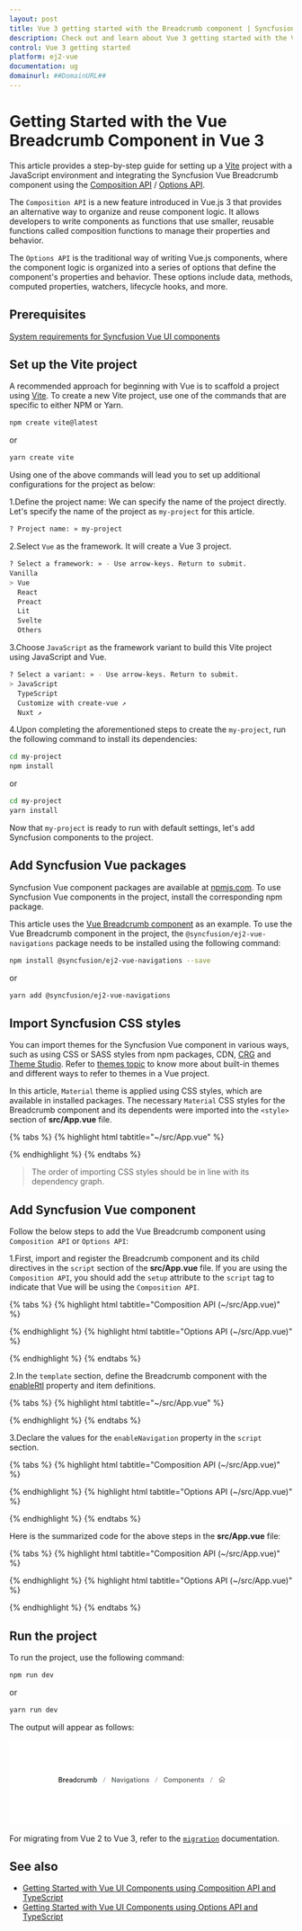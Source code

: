 ```yaml
---
layout: post
title: Vue 3 getting started with the Breadcrumb component | Syncfusion
description: Check out and learn about Vue 3 getting started with the Vue Breadcrumb component of Syncfusion Essential JS 2 and more details.
control: Vue 3 getting started
platform: ej2-vue
documentation: ug
domainurl: ##DomainURL##
---
```


# Getting Started with the Vue Breadcrumb Component in Vue 3

This article provides a step-by-step guide for setting up a [Vite](https://vitejs.dev/) project with a JavaScript environment and integrating the Syncfusion Vue Breadcrumb component using the [Composition API](https://vuejs.org/guide/introduction.html#composition-api) / [Options API](https://vuejs.org/guide/introduction.html#options-api).

The `Composition API` is a new feature introduced in Vue.js 3 that provides an alternative way to organize and reuse component logic. It allows developers to write components as functions that use smaller, reusable functions called composition functions to manage their properties and behavior.

The `Options API` is the traditional way of writing Vue.js components, where the component logic is organized into a series of options that define the component's properties and behavior. These options include data, methods, computed properties, watchers, lifecycle hooks, and more.

## Prerequisites

[System requirements for Syncfusion Vue UI components](https://ej2.syncfusion.com/vue/documentation/system-requirements/)

## Set up the Vite project

A recommended approach for beginning with Vue is to scaffold a project using [Vite](https://vitejs.dev/). To create a new Vite project, use one of the commands that are specific to either NPM or Yarn.

```bash
npm create vite@latest
```

or

```bash
yarn create vite
```

Using one of the above commands will lead you to set up additional configurations for the project as below:

1.Define the project name: We can specify the name of the project directly. Let's specify the name of the project as `my-project` for this article.

```bash
? Project name: » my-project
```

2.Select `Vue` as the framework. It will create a Vue 3 project.

```bash
? Select a framework: » - Use arrow-keys. Return to submit.
Vanilla
> Vue
  React
  Preact
  Lit
  Svelte
  Others
```

3.Choose `JavaScript` as the framework variant to build this Vite project using JavaScript and Vue.

```bash
? Select a variant: » - Use arrow-keys. Return to submit.
> JavaScript
  TypeScript
  Customize with create-vue ↗
  Nuxt ↗
```

4.Upon completing the aforementioned steps to create the `my-project`, run the following command to install its dependencies:

```bash
cd my-project
npm install
```

or

```bash
cd my-project
yarn install
```

Now that `my-project` is ready to run with default settings, let's add Syncfusion components to the project.

## Add Syncfusion Vue packages

Syncfusion Vue component packages are available at [npmjs.com](https://www.npmjs.com/search?q=ej2-vue). To use Syncfusion Vue components in the project, install the corresponding npm package.

This article uses the [Vue Breadcrumb component](https://www.syncfusion.com/vue-components/vue-breadcrumb) as an example. To use the Vue Breadcrumb component in the project, the `@syncfusion/ej2-vue-navigations` package needs to be installed using the following command:

```bash
npm install @syncfusion/ej2-vue-navigations --save
```

or

```bash
yarn add @syncfusion/ej2-vue-navigations
```

## Import Syncfusion CSS styles

You can import themes for the Syncfusion Vue component in various ways, such as using CSS or SASS styles from npm packages, CDN, [CRG](https://ej2.syncfusion.com/javascript/documentation/common/custom-resource-generator/) and [Theme Studio](https://ej2.syncfusion.com/vue/documentation/appearance/theme-studio/). Refer to [themes topic](https://ej2.syncfusion.com/vue/documentation/appearance/theme/) to know more about built-in themes and different ways to refer to themes in a Vue project.

In this article, `Material` theme is applied using CSS styles, which are available in installed packages. The necessary `Material` CSS styles for the Breadcrumb component and its dependents were imported into the `<style>` section of **src/App.vue** file.

{% tabs %}
{% highlight html tabtitle="~/src/App.vue" %}

<style>
@import "../node_modules/@syncfusion/ej2-base/styles/material.css";
@import "../node_modules/@syncfusion/ej2-navigations/styles/material.css";
</style>

{% endhighlight %}
{% endtabs %}

> The order of importing CSS styles should be in line with its dependency graph.
## Add Syncfusion Vue component

Follow the below steps to add the Vue Breadcrumb component using `Composition API` or `Options API`:

  1.First, import and register the Breadcrumb component and its child directives in the `script` section of the **src/App.vue** file. If you are using the `Composition API`, you should add the `setup` attribute to the `script` tag to indicate that Vue will be using the `Composition API`.

{% tabs %}
{% highlight html tabtitle="Composition API (~/src/App.vue)" %}

<script setup>
  import { BreadcrumbComponent as EjsBreadcrumb } from "@syncfusion/ej2-vue-navigations";
</script>

{% endhighlight %}
{% highlight html tabtitle="Options API (~/src/App.vue)" %}

<script>
import { BreadcrumbComponent } from "@syncfusion/ej2-vue-navigations";
//Component registration
export default {
  name: "App",
  components: {
    'ejs-breadcrumb': BreadcrumbComponent
  }
}
</script>

{% endhighlight %}
{% endtabs %}

2.In the `template` section, define the Breadcrumb component with the [enableRtl](https://helpej2.syncfusion.com/vue/documentation/api/breadcrumb#enablertl) property and item definitions.

{% tabs %}
{% highlight html tabtitle="~/src/App.vue" %}

<template>
<div>
<ejs-breadcrumb :enableRtl='enableRtl'>
    <e-breadcrumb-items>
        <e-breadcrumb-item iconCss= 'e-icons e-home' url= 'https://ej2.syncfusion.com/vue/demos/'></e-breadcrumb-item>
        <e-breadcrumb-item text= 'Components' url= 'https://ej2.syncfusion.com/vue/demos/datagrid/overview'></e-breadcrumb-item>
        <e-breadcrumb-item text= 'Navigations' url= 'https://ej2.syncfusion.com/vue/demos/menu/default'></e-breadcrumb-item>
        <e-breadcrumb-item text= 'Breadcrumb' url= 'https://ej2.syncfusion.com/vue/demos/breadcrumb/default'></e-breadcrumb-item>
    </e-breadcrumb-items>
</ejs-breadcrumb>
</div>
</template>

{% endhighlight %}
{% endtabs %}

3.Declare the values for the `enableNavigation` property in the `script` section.

{% tabs %}
{% highlight html tabtitle="Composition API (~/src/App.vue)" %}

<script setup>
const enableRtl = 'true';
</script>

{% endhighlight %}
{% highlight html tabtitle="Options API (~/src/App.vue)" %}

<script>
data() {
  return {
    enableRtl: 'true',
  };
}
</script>

{% endhighlight %}
{% endtabs %}

Here is the summarized code for the above steps in the **src/App.vue** file:

{% tabs %}
{% highlight html tabtitle="Composition API (~/src/App.vue)" %}

<template>
<div>
<ejs-breadcrumb :enableRtl='enableRtl'>
    <e-breadcrumb-items>
        <e-breadcrumb-item iconCss= 'e-icons e-home' url= 'https://ej2.syncfusion.com/vue/demos/'></e-breadcrumb-item>
        <e-breadcrumb-item text= 'Components' url= 'https://ej2.syncfusion.com/vue/demos/datagrid/overview'></e-breadcrumb-item>
        <e-breadcrumb-item text= 'Navigations' url= 'https://ej2.syncfusion.com/vue/demos/menu/default'></e-breadcrumb-item>
        <e-breadcrumb-item text= 'Breadcrumb' url= 'https://ej2.syncfusion.com/vue/demos/breadcrumb/default'></e-breadcrumb-item>
    </e-breadcrumb-items>
</ejs-breadcrumb>
</div>
</template>

<script setup>
import { BreadcrumbComponent as EjsBreadcrumb, ItemsDirective as EBreadcrumbItems, ItemDirective as EBreadcrumbItem } from "@syncfusion/ej2-vue-navigations";
const enableRtl='true'
</script>

<style>
@import "../node_modules/@syncfusion/ej2-base/styles/material.css";
@import "../node_modules/@syncfusion/ej2-navigations/styles/material.css";
</style>

{% endhighlight %}
{% highlight html tabtitle="Options API (~/src/App.vue)" %}

<template>
<div>
<ejs-breadcrumb :enableRtl='enableRtl'>
    <e-breadcrumb-items>
        <e-breadcrumb-item iconCss= 'e-icons e-home' url= 'https://ej2.syncfusion.com/vue/demos/'></e-breadcrumb-item>
        <e-breadcrumb-item text= 'Components' url= 'https://ej2.syncfusion.com/vue/demos/datagrid/overview'></e-breadcrumb-item>
        <e-breadcrumb-item text= 'Navigations' url= 'https://ej2.syncfusion.com/vue/demos/menu/default'></e-breadcrumb-item>
        <e-breadcrumb-item text= 'Breadcrumb' url= 'https://ej2.syncfusion.com/vue/demos/breadcrumb/default'></e-breadcrumb-item>
    </e-breadcrumb-items>
</ejs-breadcrumb>
</div>
</template>

<script>
import { BreadcrumbComponent, ItemsDirective, ItemDirective } from "@syncfusion/ej2-vue-navigations";
  // Component registration
  export default {
    name: "App",
    // Declaring component and its directives
    components: {
      'ejs-breadcrumb': BreadcrumbComponent,
      'e-breadcrumb-items': ItemsDirective,
      'e-breadcrumb-item': ItemDirective
    },
    // Bound properties declarations
    data() {
      return {
        enableRtl: 'true',
      };
    }
  };
</script>

<style>
@import "../node_modules/@syncfusion/ej2-base/styles/material.css";
@import "../node_modules/@syncfusion/ej2-navigations/styles/material.css";
</style>

{% endhighlight %}
{% endtabs %}

## Run the project

To run the project, use the following command:

```bash
npm run dev
```

or

```bash
yarn run dev
```

The output will appear as follows:

![vue-3-js-breadcrumb](images/vue-3-js-breadcrumb.PNG)

For migrating from Vue 2 to Vue 3, refer to the [`migration`](https://ej2.syncfusion.com/vue/documentation/getting-started/vue3-tutorial/#migration-from-vue-2-to-vue-3) documentation.

## See also

* [Getting Started with Vue UI Components using Composition API and TypeScript](../getting-started/vue-3-ts-composition.md)
* [Getting Started with Vue UI Components using Options API and TypeScript](../getting-started/vue-3-ts-options.md)